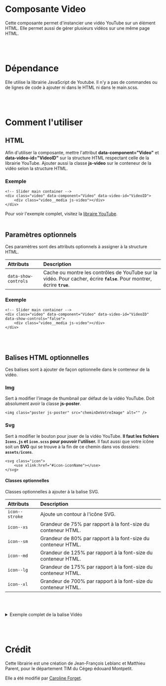 # Composante Video

Cette composante permet d'instancier une vidéo YouTube sur un élément HTML.
Elle permet aussi de gérer plusieurs vidéos sur une même page HTML.

<br><br>

# Dépendance

Elle utilise la librairie JavaScript de Youtube. Il n'y a pas de commandes ou de lignes de code à ajouter ni dans le HTML ni dans le main.scss.

<br><br>

# Comment l'utiliser

## **HTML**

Afin d'utiliser la composante, mettre l'attribut **data-component="Video"** et **data-video-id="VideoID"** sur la structure HTML respectant celle de la librairie YouTube. Ajouter aussi la classe **js-video** sur le conteneur de la vidéo selon la structure HTML.

### **Exemple**

```
<!-- Slider main container -->
<div class="video" data-component="Video" data-video-id="VideoID">
    <div class="video__media js-video"></div>
</div>
```

Pour voir l'exemple complet, visitez la [libraire YouTube](https://developers.google.com/youtube/v3).
<br><br>

## **Paramètres optionnels**

Ces paramètres sont des attributs optionnels à assigner à la structure HTML.

| Attributs            | Description                                                                                                              |
| :------------------- | :----------------------------------------------------------------------------------------------------------------------- |
| `data-show-controls` | Cache ou montre les contrôles de YouTube sur la vidéo. Pour cacher, écrire **`false`**. Pour montrer, écrire **`true`**. |

### **Exemple**

```
<!-- Slider main container -->
<div class="video" data-component="Video" data-video-id="VideoID" data-show-controls="false">
    <div class="video__media js-video"></div>
</div>
```

<br><br>

## **Balises HTML optionnelles**

Ces balises sont à ajouter de façon optionnelle dans le conteneur de la vidéo.

### **Img**

Sert à modifier l'image de thumbnail par défaut de la vidéo YouTube. Doit absolument avoir la classe **js-poster**.

```
<img class="poster js-poster" src="cheminDeVotreImage" alt="" />
```

### **Svg**

Sert à modifier le bouton pour jouer de la vidéo YouTube. **Il faut les fichiers `Icons.js` et `icon.scss` pour pouvoir l'utiliser.** Il faut aussi que votre icône soit un **SVG** qui se trouve à la fin de ce chemin dans vos dossiers: **`assets/icons`**.

```
<svg class="icon">
    <use xlink:href="#icon-iconName"></use>
</svg>
```

#### **Classes optionnelles**

Classes optionnelles à ajouter à la balise SVG.

| Attributs      | Description                                                    |
| :------------- | :------------------------------------------------------------- |
| `icon--stroke` | Ajoute un contour à l'icône SVG.                               |
| `icon--xs`     | Grandeur de 75% par rapport à la font-size du conteneur HTML.  |
| `icon--sm`     | Grandeur de 80% par rapport à la font-size du conteneur HTML.  |
| `icon--md`     | Grandeur de 125% par rapport à la font-size du conteneur HTML. |
| `icon--lg`     | Grandeur de 175% par rapport à la font-size du conteneur HTML. |
| `icon--xl`     | Grandeur de 700% par rapport à la font-size du conteneur HTML. |

<br><br>

<details>
<summary>Exemple complet de la balise Vidéo</summary>

```
<div
    class="video"
    data-component="Video"
    data-video-id="videoID"
    data-show-controls="false"
>
    <div class="video__media js-video">
        <img
            class="poster js-poster"
            src="cheminDeVotreImage"
            alt=""
        />
        <svg class="icon icon--xl">
            <use xlink:href="#icon-iconName"></use>
        </svg>
    </div>
</div>
```

</details>

<br><br>

# Crédit

Cette librairie est une création de Jean-François Leblanc et Matthieu Parent, pour le département TIM du Cégep édouard Montpetit.

Elle a été modifié par [Caroline Forget](http://cforget.dectim.ca/).

